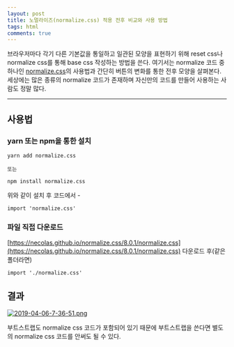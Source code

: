 ```yaml
---
layout: post
title: 노멀라이즈(normalize.css) 적용 전후 비교와 사용 방법
tags: html
comments: true
---
```


브라우저마다 각기 다른 기본값을 통일하고 일관된 모양을 표현하기 위해 reset css나 normalize css를 통해 base css 작성하는 방법을 쓴다. 여기서는 normalize 코드 중 하나인 [normalize.css](http://necolas.github.io/normalize.css/)의 사용법과 간단히 버튼의 변화를 통한 전후 모양을 살펴본다. 세상에는 많은 종류의 normalize 코드가 존재하며 자신만의 코드를 만들어 사용하는 사람도 정말 많다.

---

## 사용법

### yarn 또는 npm을 통한 설치

```
yarn add normalize.css

또는

npm install normalize.css
```

위와 같이 설치 후 코드에서 -

```
import 'normalize.css'
```

### 파일 직접 다운로드

[https://necolas.github.io/normalize.css/8.0.1/normalize.css](https://necolas.github.io/normalize.css/8.0.1/normalize.css) 다운로드 후(같은 폴더라면)

```
import './normalize.css'
```

## 결과

[![2019-04-06-7-36-51.png](https://i.postimg.cc/bNPt4LrR/2019-04-06-7-36-51.png)](https://postimg.cc/hhCvdL9J)

부트스트랩도 normalize css 코드가 포함되어 있기 때문에 부트스트랩을 쓴다면 별도의 normalize css 코드를 안써도 될 수 있다.
